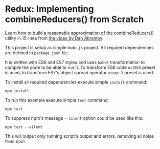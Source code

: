 # Redux: Implementing combineReducers() from Scratch
Learn how to build a reasonable approximation of the combineReducers() utility in 15 lines from [the video by Dan Abramov](https://egghead.io/lessons/javascript-redux-implementing-combinereducers-from-scratch).

This project is setup as simple `Node.js` project. All required dependencies are defined in `package.json` file. 

It is written with ES6 and ES7 styles and uses `babel` transformation to compile the code to be able to run it. To transform ES6 code `es2015` preset is used, to transform ES7's object spread operator `stage-2` preset is used.

To install all required dependencies execute simple `install` command:

	npm install
	
To run this example execute simple `test` command:

	npm test

To suppress npm's message `--silent` option could be used like this:

	npm test --silent

This will output only running script's output and errors, removing all noise from npm.